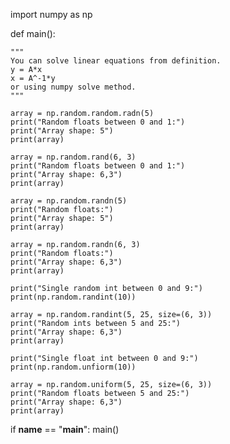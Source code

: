 import numpy as np


def main():

    """
    You can solve linear equations from definition.
    y = A*x
    x = A^-1*y
    or using numpy solve method.
    """

    array = np.random.random.radn(5)
    print("Random floats between 0 and 1:")
    print("Array shape: 5")
    print(array)

    array = np.random.rand(6, 3)
    print("Random floats between 0 and 1:")
    print("Array shape: 6,3")
    print(array)

    array = np.random.randn(5)
    print("Random floats:")
    print("Array shape: 5")
    print(array)

    array = np.random.randn(6, 3)
    print("Random floats:")
    print("Array shape: 6,3")
    print(array)

    print("Single random int between 0 and 9:")
    print(np.random.randint(10))

    array = np.random.randint(5, 25, size=(6, 3))
    print("Random ints between 5 and 25:")
    print("Array shape: 6,3")
    print(array)

    print("Single float int between 0 and 9:")
    print(np.random.unfiorm(10))

    array = np.random.uniform(5, 25, size=(6, 3))
    print("Random floats between 5 and 25:")
    print("Array shape: 6,3")
    print(array)


if __name__ == "__main__":
    main()
